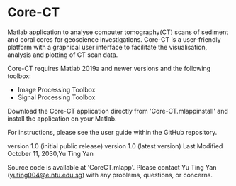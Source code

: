 # Core-CT

Matlab application to analyse computer tomography(CT) scans of sediment and coral cores for geoscience investigations. Core-CT is a user-friendly platform with a graphical user interface to facilitate the visualisation, analysis and plotting of CT scan data.

Core-CT requires Matlab 2019a and newer versions and the following toolbox:
  - Image Processing Toolbox
  - Signal Processing Toolbox

Download the Core-CT application directly from 'Core-CT.mlappinstall' and install the application on your Matlab.

For instructions, please see the user guide within the GitHub repository.

version 1.0 (initial public release)
version 1.0 (latest version)
Last Modified October 11, 2030,Yu Ting Yan

Source code is available at 'CoreCT.mlapp'. Please contact Yu Ting Yan (yuting004@e.ntu.edu.sg) with any problems, questions, or concerns.
